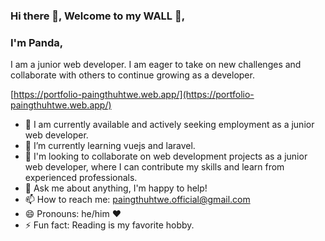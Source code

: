 ### Hi there 👋, Welcome to my WALL 🌱,

### I'm Panda,

I am a junior web developer. I am eager to take on new challenges and collaborate with others to continue growing as a developer.


[https://portfolio-paingthuhtwe.web.app/](https://portfolio-paingthuhtwe.web.app/)



<!--
**paingthuhtwe/paingthuhtwe** is a ✨ _special_ ✨ repository because its `README.md` (this file) appears on your GitHub profile.

Here are some ideas to get you started:
-->
- 🔭 I am currently available and actively seeking employment as a junior web developer.
- 🌱 I’m currently learning vuejs and laravel.
- 👯 I'm looking to collaborate on web development projects as a junior web developer, where I can contribute my skills and learn from experienced professionals.
- 💬 Ask me about anything, I'm happy to help!
- 📫 How to reach me: paingthuhtwe.official@gmail.com
- 😄 Pronouns: he/him ❤️
- ⚡ Fun fact: Reading is my favorite hobby.
